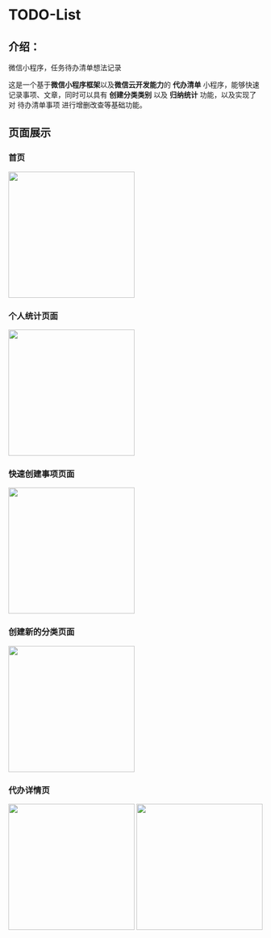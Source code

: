 # TODO-List

## 介绍： 
微信小程序，任务待办清单想法记录

这是一个基于**微信小程序框架**以及**微信云开发能力**的 **代办清单** 小程序，能够快速记录事项、文章，同时可以具有 **创建分类类别** 以及 **归纳统计** 功能，以及实现了对 待办清单事项 进行增删改查等基础功能。

## 页面展示
### 首页
<img src="https://github.com/TaoRainLover/wechat_todoList_imgs/blob/master/index.PNG" width="250px">

### 个人统计页面
<img src="https://github.com/TaoRainLover/wechat_todoList_imgs/blob/master/person_statistical.PNG" width="250px">

### 快速创建事项页面
<img src="https://github.com/TaoRainLover/wechat_todoList_imgs/blob/master/add_item.PNG" width="250px">

### 创建新的分类页面
<img src="https://github.com/TaoRainLover/wechat_todoList_imgs/blob/master/add_newClass.PNG" width="250px">

### 代办详情页
<img src="https://github.com/TaoRainLover/wechat_todoList_imgs/blob/master/todo_page.PNG" width="250px">
<img src="https://github.com/TaoRainLover/wechat_todoList_imgs/blob/master/todo_before.PNG" width="250px">
